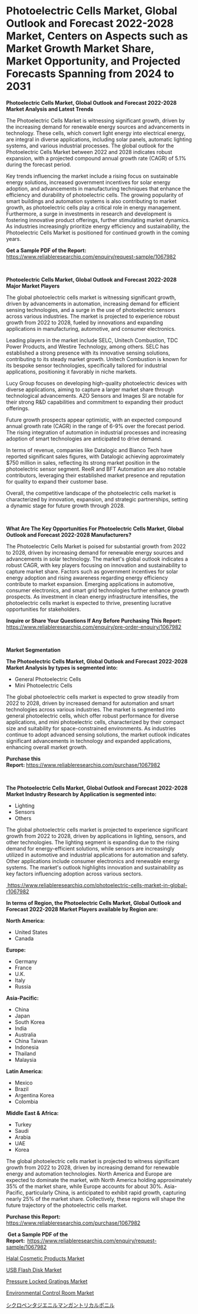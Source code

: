 <p><h1>Photoelectric Cells Market, Global Outlook and Forecast 2022-2028 Market, Centers on Aspects such as Market Growth Market Share, Market Opportunity, and Projected Forecasts Spanning from 2024 to 2031</h1></p><p><strong>Photoelectric Cells Market, Global Outlook and Forecast 2022-2028 Market Analysis and Latest Trends</strong></p>
<p><p>The Photoelectric Cells Market is witnessing significant growth, driven by the increasing demand for renewable energy sources and advancements in technology. These cells, which convert light energy into electrical energy, are integral in diverse applications, including solar panels, automatic lighting systems, and various industrial processes. The global outlook for the Photoelectric Cells Market between 2022 and 2028 indicates robust expansion, with a projected compound annual growth rate (CAGR) of 5.1% during the forecast period.</p><p>Key trends influencing the market include a rising focus on sustainable energy solutions, increased government incentives for solar energy adoption, and advancements in manufacturing techniques that enhance the efficiency and durability of photoelectric cells. The growing popularity of smart buildings and automation systems is also contributing to market growth, as photoelectric cells play a critical role in energy management. Furthermore, a surge in investments in research and development is fostering innovative product offerings, further stimulating market dynamics. As industries increasingly prioritize energy efficiency and sustainability, the Photoelectric Cells Market is positioned for continued growth in the coming years.</p></p>
<p><strong>Get a Sample PDF of the Report:&nbsp;</strong> <a href="https://www.reliableresearchiq.com/enquiry/request-sample/1067982">https://www.reliableresearchiq.com/enquiry/request-sample/1067982</a></p>
<p>&nbsp;</p>
<p><strong>Photoelectric Cells Market, Global Outlook and Forecast 2022-2028 Major Market Players</strong></p>
<p><p>The global photoelectric cells market is witnessing significant growth, driven by advancements in automation, increasing demand for efficient sensing technologies, and a surge in the use of photoelectric sensors across various industries. The market is projected to experience robust growth from 2022 to 2028, fueled by innovations and expanding applications in manufacturing, automotive, and consumer electronics.</p><p>Leading players in the market include SELC, Unitech Combustion, TDC Power Products, and Westire Technology, among others. SELC has established a strong presence with its innovative sensing solutions, contributing to its steady market growth. Unitech Combustion is known for its bespoke sensor technologies, specifically tailored for industrial applications, positioning it favorably in niche markets.</p><p>Lucy Group focuses on developing high-quality photoelectric devices with diverse applications, aiming to capture a larger market share through technological advancements. AZO Sensors and Images SI are notable for their strong R&D capabilities and commitment to expanding their product offerings.</p><p>Future growth prospects appear optimistic, with an expected compound annual growth rate (CAGR) in the range of 6-9% over the forecast period. The rising integration of automation in industrial processes and increasing adoption of smart technologies are anticipated to drive demand.</p><p>In terms of revenue, companies like Datalogic and Bianco Tech have reported significant sales figures, with Datalogic achieving approximately $750 million in sales, reflecting its strong market position in the photoelectric sensor segment. ReeR and BFT Automation are also notable contributors, leveraging their established market presence and reputation for quality to expand their customer base.</p><p>Overall, the competitive landscape of the photoelectric cells market is characterized by innovation, expansion, and strategic partnerships, setting a dynamic stage for future growth through 2028.</p></p>
<p>&nbsp;</p>
<p><strong>What Are The Key Opportunities For Photoelectric Cells Market, Global Outlook and Forecast 2022-2028 Manufacturers?</strong></p>
<p><p>The Photoelectric Cells Market is poised for substantial growth from 2022 to 2028, driven by increasing demand for renewable energy sources and advancements in solar technology. The market's global outlook indicates a robust CAGR, with key players focusing on innovation and sustainability to capture market share. Factors such as government incentives for solar energy adoption and rising awareness regarding energy efficiency contribute to market expansion. Emerging applications in automotive, consumer electronics, and smart grid technologies further enhance growth prospects. As investment in clean energy infrastructure intensifies, the photoelectric cells market is expected to thrive, presenting lucrative opportunities for stakeholders.</p></p>
<p><strong>Inquire or Share Your Questions If Any Before Purchasing This Report:</strong> <a href="https://www.reliableresearchiq.com/enquiry/pre-order-enquiry/1067982">https://www.reliableresearchiq.com/enquiry/pre-order-enquiry/1067982</a></p>
<p>&nbsp;</p>
<p><strong>Market Segmentation</strong></p>
<p><strong>The Photoelectric Cells Market, Global Outlook and Forecast 2022-2028 Market Analysis by types is segmented into:</strong></p>
<p><ul><li>General Photoelectric Cells</li><li>Mini Photoelectric Cells</li></ul></p>
<p><p>The global photoelectric cells market is expected to grow steadily from 2022 to 2028, driven by increased demand for automation and smart technologies across various industries. The market is segmented into general photoelectric cells, which offer robust performance for diverse applications, and mini photoelectric cells, characterized by their compact size and suitability for space-constrained environments. As industries continue to adopt advanced sensing solutions, the market outlook indicates significant advancements in technology and expanded applications, enhancing overall market growth.</p></p>
<p><strong>Purchase this Report:&nbsp;</strong><a href="https://www.reliableresearchiq.com/purchase/1067982">https://www.reliableresearchiq.com/purchase/1067982</a></p>
<p>&nbsp;</p>
<p><strong>The Photoelectric Cells Market, Global Outlook and Forecast 2022-2028 Market Industry Research by Application is segmented into:</strong></p>
<p><ul><li>Lighting</li><li>Sensors</li><li>Others</li></ul></p>
<p><p>The global photoelectric cells market is projected to experience significant growth from 2022 to 2028, driven by applications in lighting, sensors, and other technologies. The lighting segment is expanding due to the rising demand for energy-efficient solutions, while sensors are increasingly utilized in automotive and industrial applications for automation and safety. Other applications include consumer electronics and renewable energy systems. The market's outlook highlights innovation and sustainability as key factors influencing adoption across various sectors.</p></p>
<p><a href="https://www.reliableresearchiq.com/photoelectric-cells-market-in-global-r1067982">&nbsp;https://www.reliableresearchiq.com/photoelectric-cells-market-in-global-r1067982</a></p>
<p><strong>In terms of Region, the Photoelectric Cells Market, Global Outlook and Forecast 2022-2028 Market Players available by Region are:</strong></p>
<p>
    <p> <strong> North America: </strong>
        <ul>
            <li>United States</li>
            <li>Canada</li>
        </ul>
        </p> 
    <p> <strong> Europe: </strong>
        <ul>
            <li>Germany</li>
            <li>France</li>
            <li>U.K.</li>
            <li>Italy</li>
            <li>Russia</li>
        </ul>
        </p> 
    <p> <strong> Asia-Pacific: </strong>
        <ul>
            <li>China</li>
            <li>Japan</li>
            <li>South Korea</li>
            <li>India</li>
            <li>Australia</li>
            <li>China Taiwan</li>
            <li>Indonesia</li>
            <li>Thailand</li>
            <li>Malaysia</li>
        </ul>
        </p> 
    <p> <strong> Latin America: </strong>
        <ul>
            <li>Mexico</li>
            <li>Brazil</li>
            <li>Argentina Korea</li>
            <li>Colombia</li>
        </ul>
        </p> 
    <p> <strong> Middle East & Africa: </strong>
        <ul>
            <li>Turkey</li>
            <li>Saudi</li>
            <li>Arabia</li>
            <li>UAE</li>
            <li>Korea</li>
        </ul>
    </p>
    </p>
<p><p>The global photoelectric cells market is projected to witness significant growth from 2022 to 2028, driven by increasing demand for renewable energy and automation technologies. North America and Europe are expected to dominate the market, with North America holding approximately 35% of the market share, while Europe accounts for about 30%. Asia-Pacific, particularly China, is anticipated to exhibit rapid growth, capturing nearly 25% of the market share. Collectively, these regions will shape the future trajectory of the photoelectric cells market.</p></p>
<p><strong>Purchase this Report: </strong><a href="https://www.reliableresearchiq.com/purchase/1067982">https://www.reliableresearchiq.com/purchase/1067982</a></p>
<p>&nbsp;<strong>Get a Sample PDF of the Report:&nbsp;&nbsp;</strong><a href="https://www.reliableresearchiq.com/enquiry/request-sample/1067982">https://www.reliableresearchiq.com/enquiry/request-sample/1067982</a></p>
<p><strong></strong></p>
<p><p><a href="https://www.linkedin.com/pulse/halal-cosmetic-products-market-size-growing-cagr-136-report-ul7af?trackingId=%2F0aCmn%2B2QveTD3mrWuSFRg%3D%3D">Halal Cosmetic Products Market</a></p><p><a href="https://medium.com/@kartik.reportprime/usb-flash-disk-market-share-market-analysis-growth-trends-forecasts-for-period-from-2024-0c028d373868">USB Flash Disk Market</a></p><p><a href="https://issuu.com/reportprime-2/docs/pressure-locked-gratings-market-siz_1a0d8a9f7e32e7">Pressure Locked Gratings Market</a></p><p><a href="https://issuu.com/reportprime-2/docs/environmental-control-room-market-s_f5a83be4040871">Environmental Control Room Market</a></p><p><a href="https://medium.com/@durgin521/%E3%82%B7%E3%82%AF%E3%83%AD%E3%83%9A%E3%83%B3%E3%82%BF%E3%82%B8%E3%82%A8%E3%83%8B%E3%83%AB%E3%83%9E%E3%83%B3%E3%82%AC%E3%83%B3%E3%83%88%E3%83%AA%E3%82%AB%E3%83%AB%E3%83%9C%E3%83%8B%E3%83%AB%E5%B8%82%E5%A0%B4%E5%8B%95%E5%90%91-%E5%B8%82%E5%A0%B4%E3%82%BB%E3%82%B0%E3%83%A1%E3%83%B3%E3%83%86%E3%83%BC%E3%82%B7%E3%83%A7%E3%83%B3%E3%81%AE%E8%A9%B3%E3%81%97%E3%81%84%E8%AA%BF%E6%9F%BB%E3%81%A8%E6%96%B0%E8%88%88%E3%83%88%E3%83%AC%E3%83%B3%E3%83%89%E3%81%AE%E9%87%8D%E8%A6%81%E6%80%A7%E3%81%AE%E5%88%86%E6%9E%90-5ccd4d8f5f12">シクロペンタジエニルマンガントリカルボニル</a></p></p>